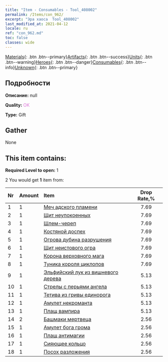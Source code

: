 ```yaml
---
title: "Item - Consumables - Tool_408002"
permalink: /Items/con_962/
excerpt: "Эра хаоса  Tool_408002"
last_modified_at: 2021-04-12
locale: ru
ref: "con_962.md"
toc: false
classes: wide
---
```

 [Materials](/ru/Items/){: .btn .btn--primary}[Artifacts](/ru/Items/Artifacts/){: .btn .btn--success}[Units](/ru/Items/Units/){: .btn .btn--warning}[Heroes](/ru/Items/Heroes/){: .btn .btn--danger}[Consumables](/ru/Items/Consumables/){: .btn .btn--info}[Unknown](/ru/Items/Unknown/){: .btn .btn--primary}

## Подробности
 **Описание:** null

 **Quality:** <span style="color: #DA70D6">OK</span>

 **Type:** Gift

## Gather

  None

## This item contains:

 **Required Level to open:** 1

 2 You would get **1** item  from:

  | Nr | Amount |     Item    | Drop Rate,% |
  |:---|:-------|:------------|:---------:|
  | 1 | 1 | [Меч адского пламени](/ru/Items/art_121/) | 7.69 | 
  | 2 | 1 | [Щит неупокоенных](/ru/Items/art_122/) | 7.69 | 
  | 3 | 1 | [Шлем-череп](/ru/Items/art_123/) | 7.69 | 
  | 4 | 1 | [Костяной доспех](/ru/Items/art_124/) | 7.69 | 
  | 5 | 1 | [Огрова дубина разрушения](/ru/Items/art_125/) | 7.69 | 
  | 6 | 1 | [Щит неистового огра](/ru/Items/art_126/) | 7.69 | 
  | 7 | 1 | [Корона верховного мага](/ru/Items/art_127/) | 7.69 | 
  | 8 | 1 | [Туника короля циклопов](/ru/Items/art_128/) | 7.69 | 
  | 9 | 1 | [Эльфийский лук из вишневого дерева](/ru/Items/art_103/) | 5.13 | 
  | 10 | 1 | [Стрелы с перьями ангела](/ru/Items/art_104/) | 5.13 | 
  | 11 | 1 | [Тетива из гривы единорога](/ru/Items/art_105/) | 5.13 | 
  | 12 | 1 | [Амулет некроманта](/ru/Items/art_129/) | 5.13 | 
  | 13 | 1 | [Плащ вампира](/ru/Items/art_130/) | 5.13 | 
  | 14 | 2 | [Башмаки мертвеца](/ru/Items/art_131/) | 2.56 | 
  | 15 | 1 | [Амулет бога грома](/ru/Items/art_136/) | 2.56 | 
  | 16 | 1 | [Плащ антимагии](/ru/Items/art_137/) | 2.56 | 
  | 17 | 1 | [Сияющее кольцо](/ru/Items/art_138/) | 2.56 | 
  | 18 | 1 | [Посох разложения](/ru/Items/art_139/) | 2.56 | 
